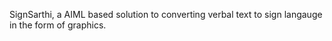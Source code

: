 SignSarthi, a AIML based solution to converting verbal text to sign langauge in the form of graphics.
